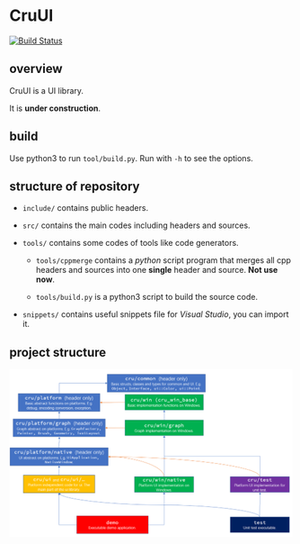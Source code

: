 # CruUI

[![Build Status](https://dev.azure.com/crupest/CruUI/_apis/build/status/crupest.CruUI)](https://dev.azure.com/crupest/CruUI/_build/latest?definitionId=5)

## overview

CruUI is a UI library.

It is **under construction**.

## build

Use python3 to run `tool/build.py`. Run with `-h` to see the options.

## structure of repository

- `include/` contains public headers.

- `src/` contains the main codes including headers and sources.

- `tools/` contains some codes of tools like code generators.

    - `tools/cppmerge` contains a *python* script program that merges all cpp headers and sources into one **single** header and source. **Not use now**.

    - `tools/build.py` is a python3 script to build the source code.

- `snippets/` contains useful snippets file for *Visual Studio*, you can import it.

## project structure
![project structure](art/project_structure.png)
